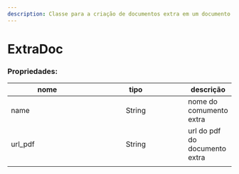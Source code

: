```yaml
---
description: Classe para a criação de documentos extra em um documento original
---
```


# ExtraDoc

### Propriedades:

<table><thead><tr><th width="174.33333333333331">nome</th><th width="220" align="center">tipo </th><th>descrição</th></tr></thead><tbody><tr><td>name</td><td align="center">String</td><td>nome do comumento extra</td></tr><tr><td>url_pdf</td><td align="center">String</td><td>url do pdf do documento extra</td></tr><tr><td></td><td align="center"></td><td></td></tr></tbody></table>
